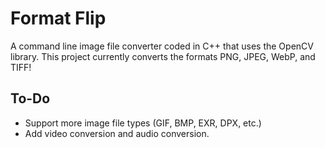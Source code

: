 # Format Flip

A command line image file converter coded in C++ that uses the OpenCV library. This project currently converts the formats PNG, JPEG, WebP, and TIFF!

## To-Do

* Support more image file types (GIF, BMP, EXR, DPX, etc.)
* Add video conversion and audio conversion. 
